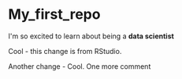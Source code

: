 # My_first_repo

I'm so excited to learn about being a **data scientist**

Cool - this change is from RStudio.

Another change - Cool. 
One more comment